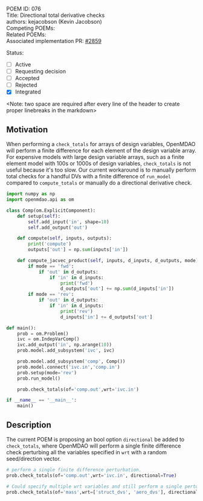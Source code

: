 POEM ID: 076  
Title:  Directional total derivative checks  
authors: kejacobson (Kevin Jacobson)  
Competing POEMs:  
Related POEMs:  
Associated implementation PR: [#2859](https://github.com/OpenMDAO/OpenMDAO/pull/2859)

Status:

- [ ] Active
- [ ] Requesting decision
- [ ] Accepted
- [ ] Rejected
- [x] Integrated

<Note: two space are required after every line of the header to create proper linebreaks in the markdown>


## Motivation

When performing a `check_totals` for arrays of design variables,
OpenMDAO will perform a finite difference for each element of the design variable array.
For expensive models with large design variable arrays, such as a finite element model
with 100s or 1000s of design variables, `check_totals` is not useful because it's too slow.
Our current workaround is to manually perform total checks for a handful DVs 
with a finite difference of `run_model` compared to `compute_totals` or manually
do a directional derivative check.

```python
import numpy as np
import openmdao.api as om

class Comp(om.ExplicitComponent):
    def setup(self):
        self.add_input('in', shape=10)
        self.add_output('out')

    def compute(self, inputs, outputs):
        print('compute')
        outputs['out'] = np.sum(inputs['in'])

    def compute_jacvec_product(self, inputs, d_inputs, d_outputs, mode):
        if mode == 'fwd':
            if 'out' in d_outputs:
                if 'in' in d_inputs:
                    print('fwd')
                    d_outputs['out'] += np.sum(d_inputs['in'])
        if mode == 'rev':
            if 'out' in d_outputs:
                if 'in' in d_inputs:
                    print('rev')
                    d_inputs['in'] += d_outputs['out']

def main():
    prob = om.Problem()
    ivc = om.IndepVarComp()
    ivc.add_output('in', np.arange(10))
    prob.model.add_subsystem('ivc', ivc)

    prob.model.add_subsystem('comp', Comp())
    prob.model.connect('ivc.in','comp.in')
    prob.setup(mode='rev')
    prob.run_model()

    prob.check_totals(of='comp.out',wrt='ivc.in')

if __name__ == '__main__':
    main()
```

## Description

The current POEM is proposing an bool option `directional` be added to `check_totals`, where
OpenMDAO will perform a single finite difference check perturbing all the variables specified in `wrt` 
with a random seed/direction vector.

```python
# perform a single finite difference perturbation.
prob.check_totals(of='comp.out',wrt='ivc.in', directional=True)

# Could specify multiple wrt variables and still perform a single perturbed model evaluation
prob.check_totals(of='mass',wrt=['struct_dvs', 'aero_dvs'], directional=True)
```
